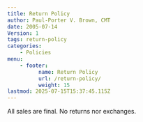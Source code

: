 ```yaml
---
title: Return Policy
author: Paul-Porter V. Brown, CMT
date: 2005-07-14
Version: 1
tags: return-policy
categories:
    - Policies
menu:
    - footer:
          name: Return Policy
          url: /return-policy/
          weight: 15
lastmod: 2025-07-15T15:37:45.115Z
---
```


All sales are final.  No returns nor exchanges.
